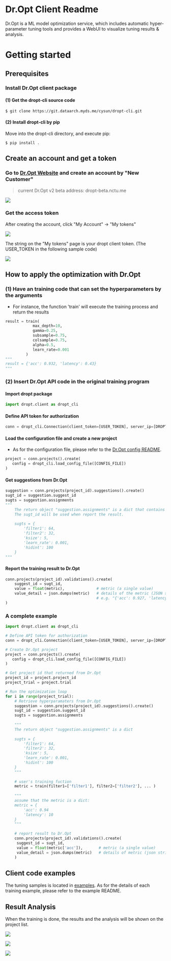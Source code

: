# Dr.Opt Client Readme

Dr.Opt is a ML model optimization service, which includes automatic hyper-parameter tuning tools and provides a WebUI to visualize tuning results & analysis.


# Getting started

## Prerequisites
### Install Dr.Opt client package
#### (1) Get the dropt-cli source code
```
$ git clone https://git.dataarch.myds.me/cysun/dropt-cli.git
```
#### (2) Install dropt-cli by pip
Move into the dropt-cli directory, and execute pip:
```
$ pip install .
```

## Create an account and get a token
### Go to [Dr.Opt Website](https://dropt-beta.nctu.me) and create an account by "New Customer"
> current Dr.Opt v2 beta address: dropt-beta.nctu.me

![](https://i.imgur.com/jVBDmRM.png)


### Get the access token

After creating the account, click "My Account" -> "My tokens"

![](https://i.imgur.com/FOjAhgY.png)


The string on the "My tokens" page is your dropt client token. (The USER_TOKEN in the following sample code)

![](https://i.imgur.com/XCWFp2i.png)


## How to apply the optimization with Dr.Opt

### (1) Have an training code that can set the hyperparameters by the arguments
* For instance, the function 'train' will execute the training process and return the results
```python
result = train(
            max_depth=10, 
            gamma=0.25, 
            subsample=0.75, 
            colsample=0.75, 
            alpha=0.5, 
            learn_rate=0.001
         )
"""
result = {'acc': 0.932, 'latency': 0.43}
"""
```

### (2) Insert Dr.Opt API code in the original training program

#### Import dropt package
```python
import dropt.client as dropt_cli
```

#### Define API token for authorization
```python
conn = dropt_cli.Connection(client_token=[USER_TOKEN], server_ip=[DROPT_IP])
```

#### Load the configuration file and create a new project
* As for the configuration file, please refer to the [Dr.Opt config README](examples/configs/CONFIG.md).
```python
project = conn.projects().create(
   config = dropt_cli.load_config_file([CONFIG_FILE])
)
```

#### Get suggestions from Dr.Opt
```python
suggestion = conn.projects(project_id).suggestions().create()
sugt_id = suggestion.suggest_id
sugts = suggestion.assignments
"""
    The return object "suggestion.assignments" is a dict that contains values of each paramter.
    The sugt_id will be used when report the result.
    
    sugts = {
        'filter1': 64,
        'filter2': 32, 
        'ksize': 5,
        'learn_rate': 0.001,
        'hidint': 100
    }
"""
```

#### Report the training result to Dr.Opt
```python
conn.projects(project_id).validations().create(
    suggest_id = sugt_id,
    value = float(metric),              # metric (a single value)
    value_detail = json.dumps(metric)   # details of the metric (JSON string)
                                        # e.g. "{'acc': 0.927, 'latency':8.43}"
)
```

### A complete example

```python
import dropt.client as dropt_cli

# Define API token for authorization
conn = dropt_cli.Connection(client_token=[USER_TOKEN], server_ip=[DROPT_IP])

# Create Dr.Opt project
project = conn.projects().create(
   config = dropt_cli.load_config_file([CONFIG_FILE])
)

# Get project id that returned from Dr.Opt
project_id = project.project_id
project_trial = project.trial

# Run the optimization loop
for i in range(project_trial):
    # Retrieve hyperparamaters from Dr.Opt
    suggestion = conn.projects(project_id).suggestions().create()
    sugt_id = suggestion.suggest_id
    sugts = suggestion.assignments
    
    """
    The return object "suggestion.assignments" is a dict
    
    sugts = {
        'filter1': 64,
        'filter2': 32, 
        'ksize': 5,
        'learn_rate': 0.001,
        'hidint': 100
    }
    """
    
    # user's training fuction
    metric = train(filter1=['filter1'], filter2=['filter2'], ... )
    
    """
    assume that the metric is a dict:
    metric = {
        'acc': 0.94
        'latency': 10
    }
    """
    
    # report result to Dr.Opt
    conn.projects(project_id).validations().create(
     suggest_id = sugt_id,
     value = float(metric['acc']),       # metric (a single value)
     value_detail = json.dumps(metric)   # details of metric (json string)
    )
```

## Client code examples

The tuning samples is located in [examples](examples/). As for the details of each training example, please refer to the example README.

## Result Analysis

When the training is done, the results and the analysis will be shown on the project list.

![](https://i.imgur.com/tZLKzMV.png)

![](https://i.imgur.com/u96FW8D.png)

![](https://i.imgur.com/I3cNOEe.png)


